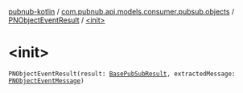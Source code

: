 [pubnub-kotlin](../../index.md) / [com.pubnub.api.models.consumer.pubsub.objects](../index.md) / [PNObjectEventResult](index.md) / [&lt;init&gt;](./-init-.md)

# &lt;init&gt;

`PNObjectEventResult(result: `[`BasePubSubResult`](../../com.pubnub.api.models.consumer.pubsub/-base-pub-sub-result/index.md)`, extractedMessage: `[`PNObjectEventMessage`](../-p-n-object-event-message/index.md)`)`